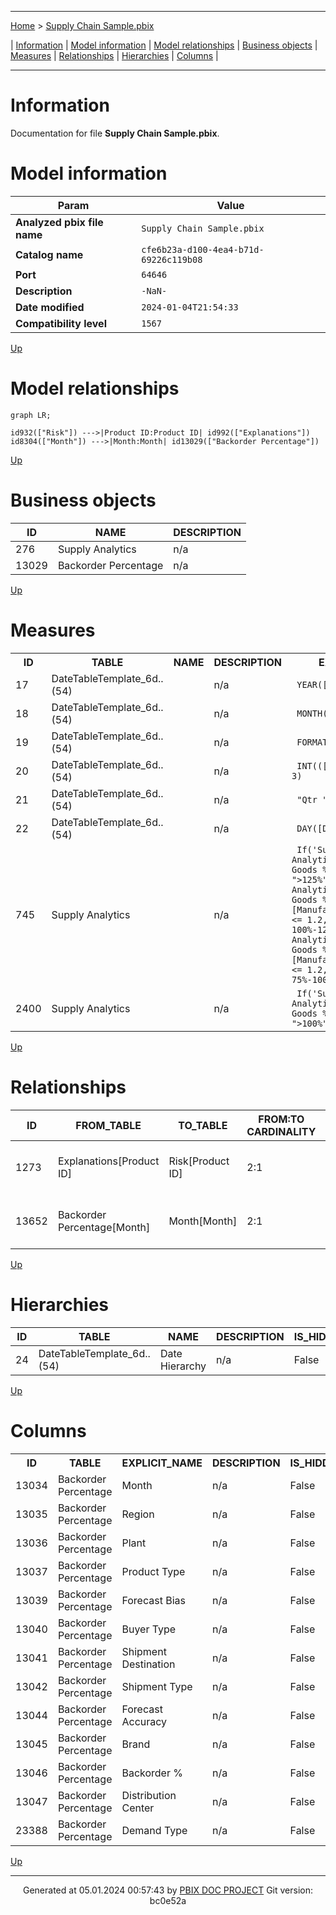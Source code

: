 ----

[Home](./index.md) > [Supply Chain Sample.pbix](Supply%20Chain%20Sample.pbix_dmv.md)

| [Information](#information) | [Model information](#model-information) | [Model relationships](#model-relationships) | [Business objects](#business-objects) | [Measures](#measures) | [Relationships](#relationships) | [Hierarchies](#hierarchies) | [Columns](#columns) |

----

# Information

Documentation for file **Supply Chain Sample.pbix**.

# Model information


| Param  | Value  |
|---|---|
| **Analyzed pbix file name** | `Supply Chain Sample.pbix` | 
| **Catalog name** | `cfe6b23a-d100-4ea4-b71d-69226c119b08` | 
| **Port** | `64646`|
| **Description** | `-NaN-` | 
| **Date modified** | `2024-01-04T21:54:33` | 
| **Compatibility level** | `1567` | 



[Up](#information)

# Model relationships

```mermaid
graph LR;

id932(["Risk"]) --->|Product ID:Product ID| id992(["Explanations"])
id8304(["Month"]) --->|Month:Month| id13029(["Backorder Percentage"])
```



[Up](#information)

# Business objects

| ID | NAME | DESCRIPTION | 
|----|------|-------------|
| 276 | Supply Analytics | n/a |
| 13029 | Backorder Percentage | n/a |


[Up](#information)

# Measures


<table>
    <tr>
        <th> ID </th><th> TABLE </th><th> NAME </th><th> DESCRIPTION </th><th> EXPRESSION </th><th> IS_HIDDEN </th><th> STATE </th>
    </tr>
<tr>
        <td> 17 </td><td> DateTableTemplate_6d..(54) </td><td>  </td><td> n/a </td><td> <code> YEAR([Date]) </code></td><td> True </td><td>  1 </td> 
    </tr>
<tr>
        <td> 18 </td><td> DateTableTemplate_6d..(54) </td><td>  </td><td> n/a </td><td> <code> MONTH([Date]) </code></td><td> True </td><td>  1 </td> 
    </tr>
<tr>
        <td> 19 </td><td> DateTableTemplate_6d..(54) </td><td>  </td><td> n/a </td><td> <code> FORMAT([Date], "MMMM") </code></td><td> True </td><td>  1 </td> 
    </tr>
<tr>
        <td> 20 </td><td> DateTableTemplate_6d..(54) </td><td>  </td><td> n/a </td><td> <code> INT(([MonthNo] + 2) / 3) </code></td><td> True </td><td>  1 </td> 
    </tr>
<tr>
        <td> 21 </td><td> DateTableTemplate_6d..(54) </td><td>  </td><td> n/a </td><td> <code> "Qtr " & [QuarterNo] </code></td><td> True </td><td>  1 </td> 
    </tr>
<tr>
        <td> 22 </td><td> DateTableTemplate_6d..(54) </td><td>  </td><td> n/a </td><td> <code> DAY([Date]) </code></td><td> True </td><td>  1 </td> 
    </tr>
<tr>
        <td> 745 </td><td> Supply Analytics </td><td>  </td><td> n/a </td><td> <code> If('Supply Analytics'[Manufactured Goods %] <=0.9, ">125%", if('Supply Analytics'[Manufactured Goods %] >0.9 && [Manufactured Goods %] <= 1.2, "Between 100%-125%", if('Supply Analytics'[Manufactured Goods %] > 1.2 && [Manufactured Goods %] <= 1.2, "Between 75%-100%", "<75%"))) </code></td><td> True </td><td>  1 </td> 
    </tr>
<tr>
        <td> 2400 </td><td> Supply Analytics </td><td>  </td><td> n/a </td><td> <code> If('Supply Analytics'[Manufactured Goods %] <=1.1, ">100%", "<70%") </code></td><td> True </td><td>  1 </td> 
    </tr>
</table>


[Up](#information)

# Relationships 


| ID | FROM_TABLE | TO_TABLE | FROM:TO CARDINALITY | NAME | IS_ACTIVE  |
|----|------------|----------|---------------------|------|------------|
| 1273 | Explanations[Product ID] | Risk[Product ID] | 2:1 | f1f4dec2-922f-4ec6-8dc1-49554a10a01c | True |
| 13652 | Backorder Percentage[Month] | Month[Month] | 2:1 | 9ed0ec75-78b2-4f82-bffb-1dce5fda3499 | True |


[Up](#information)

# Hierarchies 



| ID | TABLE | NAME | DESCRIPTION  | IS_HIDDEN | 
|----|----------|------|--------------|-----------|
| 24 |DateTableTemplate_6d..(54) | Date Hierarchy | n/a | False | 


[Up](#information)

# Columns 


<table>
    <tr>
        <th> ID </th><th> TABLE </th><th> EXPLICIT_NAME </th><th> DESCRIPTION </th><th> IS_HIDDEN </th><th> EXPRESSION </th>
    </tr>
<tr>
        <td> 13034 </td><td> Backorder Percentage </td><td> Month </td><td> n/a </td><td> False </td><td><code> n/a </code></td>
    </tr>

<tr>
        <td> 13035 </td><td> Backorder Percentage </td><td> Region </td><td> n/a </td><td> False </td><td><code> n/a </code></td>
    </tr>

<tr>
        <td> 13036 </td><td> Backorder Percentage </td><td> Plant </td><td> n/a </td><td> False </td><td><code> n/a </code></td>
    </tr>

<tr>
        <td> 13037 </td><td> Backorder Percentage </td><td> Product Type </td><td> n/a </td><td> False </td><td><code> n/a </code></td>
    </tr>

<tr>
        <td> 13039 </td><td> Backorder Percentage </td><td> Forecast Bias </td><td> n/a </td><td> False </td><td><code> n/a </code></td>
    </tr>

<tr>
        <td> 13040 </td><td> Backorder Percentage </td><td> Buyer Type </td><td> n/a </td><td> False </td><td><code> n/a </code></td>
    </tr>

<tr>
        <td> 13041 </td><td> Backorder Percentage </td><td> Shipment Destination </td><td> n/a </td><td> False </td><td><code> n/a </code></td>
    </tr>

<tr>
        <td> 13042 </td><td> Backorder Percentage </td><td> Shipment Type </td><td> n/a </td><td> False </td><td><code> n/a </code></td>
    </tr>

<tr>
        <td> 13044 </td><td> Backorder Percentage </td><td> Forecast Accuracy </td><td> n/a </td><td> False </td><td><code> n/a </code></td>
    </tr>

<tr>
        <td> 13045 </td><td> Backorder Percentage </td><td> Brand </td><td> n/a </td><td> False </td><td><code> n/a </code></td>
    </tr>

<tr>
        <td> 13046 </td><td> Backorder Percentage </td><td> Backorder % </td><td> n/a </td><td> False </td><td><code> n/a </code></td>
    </tr>

<tr>
        <td> 13047 </td><td> Backorder Percentage </td><td> Distribution Center </td><td> n/a </td><td> False </td><td><code> n/a </code></td>
    </tr>

<tr>
        <td> 23388 </td><td> Backorder Percentage </td><td> Demand Type </td><td> n/a </td><td> False </td><td><code> n/a </code></td>
    </tr>

</table>



[Up](#information)


----
<p align="center">
Generated at 05.01.2024 00:57:43 by <a href='https://github.com/dop12/pbix_doc'>PBIX DOC PROJECT</a> Git version: bc0e52a
</p>